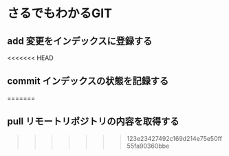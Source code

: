 # さるでもわかるGIT
## add 変更をインデックスに登録する
<<<<<<< HEAD
## commit インデックスの状態を記録する
=======
## pull リモートリポジトリの内容を取得する
>>>>>>> 123e23427492c169d214e75e50ff55fa90360bbe
